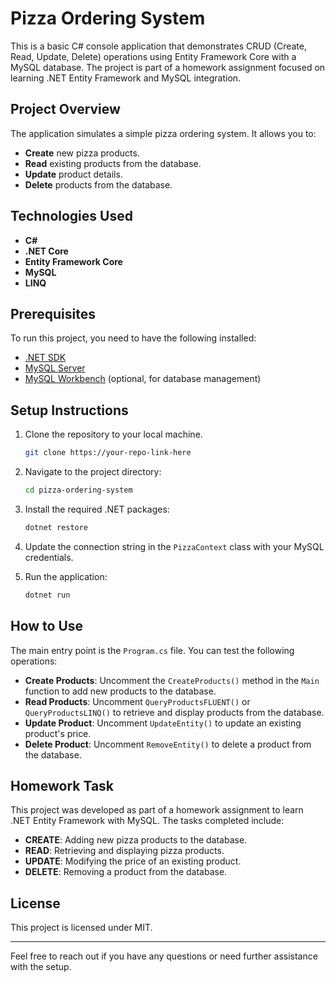 # Pizza Ordering System

This is a basic C# console application that demonstrates CRUD (Create, Read, Update, Delete) operations using Entity Framework Core with a MySQL database. The project is part of a homework assignment focused on learning .NET Entity Framework and MySQL integration.

## Project Overview

The application simulates a simple pizza ordering system. It allows you to:
- **Create** new pizza products.
- **Read** existing products from the database.
- **Update** product details.
- **Delete** products from the database.

## Technologies Used

- **C#**
- **.NET Core**
- **Entity Framework Core**
- **MySQL**
- **LINQ**

## Prerequisites

To run this project, you need to have the following installed:
- [.NET SDK](https://dotnet.microsoft.com/download)
- [MySQL Server](https://dev.mysql.com/downloads/mysql/)
- [MySQL Workbench](https://dev.mysql.com/downloads/workbench/) (optional, for database management)

## Setup Instructions

1. Clone the repository to your local machine.
    ```bash
    git clone https://your-repo-link-here
    ```

2. Navigate to the project directory:
    ```bash
    cd pizza-ordering-system
    ```

3. Install the required .NET packages:
    ```bash
    dotnet restore
    ```

4. Update the connection string in the `PizzaContext` class with your MySQL credentials.

5. Run the application:
    ```bash
    dotnet run
    ```

## How to Use

The main entry point is the `Program.cs` file. You can test the following operations:

- **Create Products**: Uncomment the `CreateProducts()` method in the `Main` function to add new products to the database.
- **Read Products**: Uncomment `QueryProductsFLUENT()` or `QueryProductsLINQ()` to retrieve and display products from the database.
- **Update Product**: Uncomment `UpdateEntity()` to update an existing product's price.
- **Delete Product**: Uncomment `RemoveEntity()` to delete a product from the database.

## Homework Task

This project was developed as part of a homework assignment to learn .NET Entity Framework with MySQL. The tasks completed include:

- **CREATE**: Adding new pizza products to the database.
- **READ**: Retrieving and displaying pizza products.
- **UPDATE**: Modifying the price of an existing product.
- **DELETE**: Removing a product from the database.

## License

This project is licensed under MIT.

---

Feel free to reach out if you have any questions or need further assistance with the setup.
